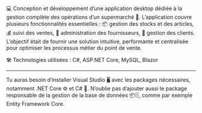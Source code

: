 💻 Conception et développement d’une application desktop dédiée à la gestion complète des opérations d’un supermarché 🛒.
L’application couvre plusieurs fonctionnalités essentielles :
📦 gestion des stocks et des articles,
💰 suivi des ventes,
🧾 administration des fournisseurs,
👥 gestion des clients.
L’objectif était de fournir une solution intuitive, performante et centralisée pour optimiser les processus métier du point de vente.

🛠️ Technologies utilisées : C#, ASP.NET Core, MySQL, Blazor

---
 Tu auras besoin d’installer Visual Studio 🖥️ avec les packages nécessaires, notamment .NET Core ⚙️ et C# 📝. N’oublie pas d’ajouter aussi le package responsable de la gestion de la base de données 📦🗄️, comme par exemple Entity Framework Core.
